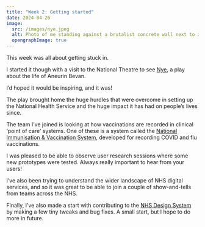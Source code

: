 ```yaml
---
title: "Week 2: Getting started"
date: 2024-04-26
image:
  src: /images/nye.jpeg
  alt: Photo of me standing against a brutalist concrete wall next to a post for the play Nye
  opengraphImage: true
---
```


This week was all about getting stuck in.

I started it though with a visit to the National Theatre to see [Nye](https://www.nationaltheatre.org.uk/productions/nye/), a play about the life of Aneurin Bevan.

I’d hoped it would be inspiring, and it was!

The play brought home the huge hurdles that were overcome in setting up the National Health Service and the huge impact it has had on people’s lives since.

The team I’ve joined is looking at how vaccinations are recorded in clinical ‘point of care’ systems. One of these is a system called the [National Immunisation & Vaccination System](https://www.ardengemcsu.nhs.uk/services/business-intelligence/nivs/), developed for recording COVID and flu vaccinations.

I was pleased to be able to observe user research sessions where some new prototypes were tested. Always really important to hear from your users!

I’ve also been trying to understand the wider landscape of NHS digital services, and so it was great to be able to join a couple of show-and-tells from teams across the NHS.

Finally, I’ve also made a start with contributing to the [NHS Design System](https://service-manual.nhs.uk/design-system) by making a few tiny tweaks and bug fixes. A small start, but I hope to do more in future.
